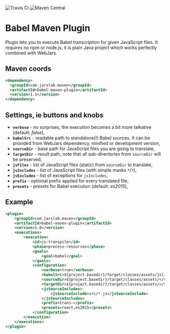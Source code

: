 ![Travis CI](https://api.travis-ci.org/jarslab/babel-maven-plugin.svg) ![Maven Central](https://img.shields.io/maven-central/v/com.jarslab.maven/babel-maven-plugin.svg)

# Babel Maven Plugin
Plugin lets you to execute Babel transcription for given JavaScript files. 
It requires no npm or node.js, it is plain Java project which works perfectly combined with WebJars.

## Maven coords
```xml
<dependency>
  <groupId>com.jarslab.maven</groupId>
  <artifactId>babel-maven-plugin</artifactId>
  <version>1.1</version>
</dependency>
```

## Settings, ie buttons and knobs
* **`verbose`** - no surprises, the execution becomes a bit more talkative (default: _false_),
* **`babelSrc`** - readable path to standalone(!) Babel sources. It can be provided from WebJars dependency, minified 
or development version,
* **`sourceDir`** - base path for JavaScript files you are going to translate,
* **`targetDir`** - result path, note that all sub-directories from `sourceDir` will be preserved,
* **`jsFiles`** - list of JavaScript files (static)  from `sourceDir` to translate,
* **`jsIncludes`** - list of JavaScript files (with simple masks `*`/`?`),
* **`jsExcludes`** - list of exceptions for `jsIncludes`,
* **`prefix`** - optional prefix applied for every translated file,
* **`presets`** - presets for Babel execution (default: _es2015_),

## Example
```xml
<plugin>
    <groupId>com.jarslab.maven</groupId>
    <artifactId>babel-maven-plugin</artifactId>
    <version>1.0</version>
    <executions>
        <execution>
            <id>js-transpile</id>
            <phase>process-resources</phase>
            <goals>
                <goal>babel</goal>
            </goals>
            <configuration>
                <verbose>true</verbose>
                <babelSrc>${project.basedir}/target/classes/assets/jslib/babel.min.js</babelSrc>
                <sourceDir>${project.basedir}/target/classes/assets/</sourceDir>
                <targetDir>${project.basedir}/target/classes/assets/</targetDir>
                <jsSourceIncludes>
                    <jsSourceInclude>src/*.js</jsSourceInclude>
                </jsSourceIncludes>
                <prefix>trans-</prefix>
                <presets>react,es2015</presets>
            </configuration>
        </execution>
    </executions>
</plugin>
```
